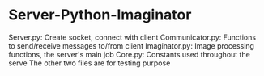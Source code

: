 # Server-Python-Imaginator
Server.py: Create socket, connect with client
Communicator.py: Functions to send/receive messages to/from client
Imaginator.py: Image processing functions, the server's main job
Core.py: Constants used throughout the serve
The other two files are for testing purpose
